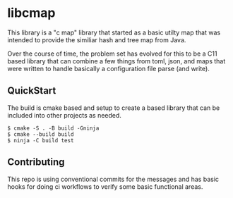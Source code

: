 # libcmap

This library is a "c map" library that started as a basic
utilty map that was intended to provide the similiar hash and
tree map from Java.

Over the course of time, the problem set has evolved for this
to be a C11 based library that can combine a few things from
toml, json, and maps that were written to handle basically
a configuration file parse (and write).

## QuickStart

The build is cmake based and setup to create a based library
that can be included into other projects as needed.

```
$ cmake -S . -B build -Gninja
$ cmake --build build
$ ninja -C build test
```

## Contributing

This repo is using conventional commits for the messages and
has basic hooks for doing ci workflows to verify some basic
functional areas.
